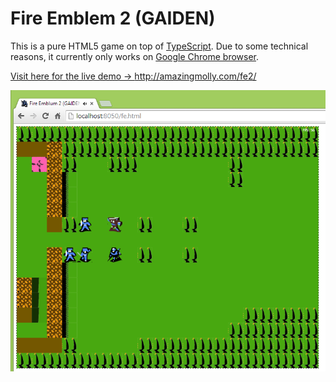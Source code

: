 # Fire Emblem 2 (GAIDEN)

This is a pure HTML5 game on top of [TypeScript](http://www.typescriptlang.org). Due to some technical reasons, it currently only works on [Google Chrome browser](http://www.google.com/chrome).

[Visit here for the live demo -> http://amazingmolly.com/fe2/ ](http://amazingmolly.com/fe2/)

![](https://raw.githubusercontent.com/amazingmolly/fireemblem/master/snapshot/fe.capture.png)